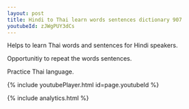 ```yaml
---
layout: post
title: Hindi to Thai learn words sentences dictionary 907 
youtubeId: zJWgPUY3dCs
---
```

 
 
Helps to learn Thai words and sentences for Hindi speakers.

Opportunitiy to repeat the words sentences. 

Practice Thai language. 
 
{% include youtubePlayer.html id=page.youtubeId %}
 
 
{% include analytics.html %}